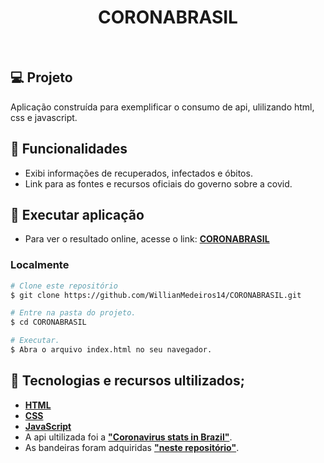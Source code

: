 <h1 align="center">
   CORONABRASIL<br>
</h1>

<br>

## 💻 Projeto

Aplicação construída para exemplificar o consumo de api, ulilizando html, css e javascript.
<br>

## 💬 Funcionalidades

- Exibi informações de recuperados, infectados e óbitos.
- Link para as fontes e recursos oficiais do governo sobre a covid.

## 🎲 Executar aplicação

- Para ver o resultado online, acesse o link: **[CORONABRASIL](https://willianmedeiros14.github.io/CORONABRASIL/)**

### Localmente

```bash
# Clone este repositório
$ git clone https://github.com/WillianMedeiros14/CORONABRASIL.git

# Entre na pasta do projeto.
$ cd CORONABRASIL

# Executar.
$ Abra o arquivo index.html no seu navegador.


```

## 🚀 Tecnologias e recursos ultilizados;

- **[HTML](https://developer.mozilla.org/pt-BR/docs/Web/HTML)**
- **[CSS](https://developer.mozilla.org/pt-BR/docs/Web/CSS)**
- **[JavaScript](https://developer.mozilla.org/pt-BR/docs/Web/JavaScript)**
- A api ultilizada foi a **["Coronavirus stats in Brazil"](https://apify.com/pocesar/covid-brazil)**.
- As bandeiras foram adquiridas **["neste repositório"](https://github.com/bgeneto/bandeiras-br)**.
